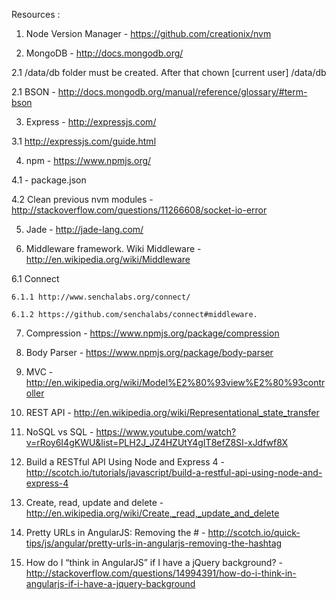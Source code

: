Resources : 

1. Node Version Manager - https://github.com/creationix/nvm

2. MongoDB - http://docs.mongodb.org/

  2.1 /data/db folder must be created. After that chown [current user] /data/db

  2.1 BSON - http://docs.mongodb.org/manual/reference/glossary/#term-bson

3. Express - http://expressjs.com/

  3.1 http://expressjs.com/guide.html

4. npm - https://www.npmjs.org/

  4.1 - package.json

  4.2 Clean previous nvm modules - http://stackoverflow.com/questions/11266608/socket-io-error

5. Jade - http://jade-lang.com/

6. Middleware framework. Wiki Middleware - http://en.wikipedia.org/wiki/Middleware

  6.1 Connect 
  
    6.1.1 http://www.senchalabs.org/connect/
    
    6.1.2 https://github.com/senchalabs/connect#middleware.

7. Compression - https://www.npmjs.org/package/compression

8. Body Parser - https://www.npmjs.org/package/body-parser

9. MVC - http://en.wikipedia.org/wiki/Model%E2%80%93view%E2%80%93controller

10. REST API - http://en.wikipedia.org/wiki/Representational_state_transfer

11. NoSQL vs SQL - https://www.youtube.com/watch?v=rRoy6I4gKWU&list=PLH2J_JZ4HZUtY4gIT8efZ8SI-xJdfwf8X

12. Build a RESTful API Using Node and Express 4 - http://scotch.io/tutorials/javascript/build-a-restful-api-using-node-and-express-4

13. Create, read, update and delete - http://en.wikipedia.org/wiki/Create,_read,_update_and_delete

14. Pretty URLs in AngularJS: Removing the # - http://scotch.io/quick-tips/js/angular/pretty-urls-in-angularjs-removing-the-hashtag

15. How do I “think in AngularJS” if I have a jQuery background? - http://stackoverflow.com/questions/14994391/how-do-i-think-in-angularjs-if-i-have-a-jquery-background
